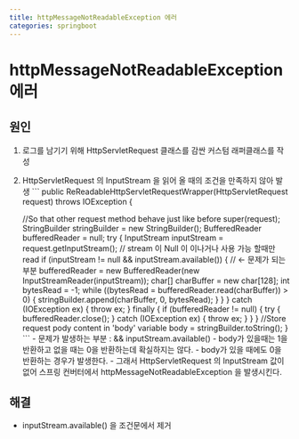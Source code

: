 ```yaml
---
title: httpMessageNotReadableException 에러
categories: springboot
---
```


# httpMessageNotReadableException 에러

## 원인
  1. 로그를 남기기 위해 HttpServletRequest 클래스를 감싼 커스텀 래퍼클래스를 작성
  2. HttpServletRequest 의 InputStream 을 읽어 올 때의 조건을 만족하지 않아 발생
    ```
    public ReReadableHttpServletRequestWrapper(HttpServletRequest request) throws IOException {

        //So that other request method behave just like before
        super(request);
        StringBuilder stringBuilder = new StringBuilder();
        BufferedReader bufferedReader = null;
        try {
            InputStream inputStream = request.getInputStream();
            // stream 이 Null 이 이나거나 사용 가능 할때만 read
            if (inputStream != null && inputStream.available()) { // <- 문제가 되는 부분
                bufferedReader = new BufferedReader(new InputStreamReader(inputStream));
                char[] charBuffer = new char[128];
                int bytesRead = -1;
                while ((bytesRead = bufferedReader.read(charBuffer)) > 0) {
                    stringBuilder.append(charBuffer, 0, bytesRead);
                }
            }
        } catch (IOException ex) {
            throw ex;
        } finally {
            if (bufferedReader != null) {
                try {
                    bufferedReader.close();
                } catch (IOException ex) {
                    throw ex;
                }
            }
        } //Store request pody content in 'body' variable
        body = stringBuilder.toString();
    }
    ```
    - 문제가 발생하는 부분 : && inputStream.available()
    - body가 있을때는 1을 반환하고 없을 때는 0을 반환하는데 확실하지는 않다.
    - body가 있을 때에도 0을 반환하는 경우가 발생한다.
    - 그래서 HttpServletRequest 의 InputStream 값이 없어 스프링 컨버터에서 httpMessageNotReadableException 을 발생시킨다.
    
## 해결
  - inputStream.available() 을 조건문에서 제거
    
    
    
